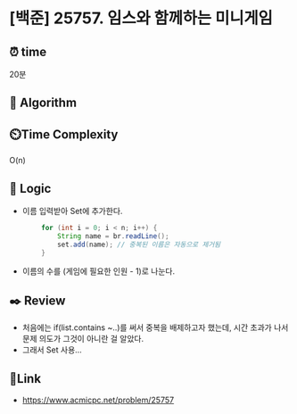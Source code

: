 # [백준] 25757. 임스와 함께하는 미니게임
 
## ⏰  **time**
20분  

## :pushpin: **Algorithm**


## ⏲️**Time Complexity**
O(n)

## :round_pushpin: **Logic**
- 이름 입력받아 Set에 추가한다.
```java
        for (int i = 0; i < n; i++) {
            String name = br.readLine();
            set.add(name); // 중복된 이름은 자동으로 제거됨
        }
```

- 이름의 수를 (게임에 필요한 인원 - 1)로 나눈다. 


## :black_nib: **Review**
- 처음에는 if(list.contains ~..)를 써서 중복을 배제하고자 했는데, 시간 초과가 나서 문제 의도가 그것이 아니란 걸 알았다.
- 그래서 Set 사용...  

## 📡**Link**
- https://www.acmicpc.net/problem/25757 
